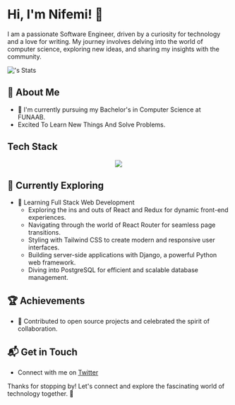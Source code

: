 # Hi, I'm Nifemi! 👋

I am a passionate  Software Engineer, driven by a curiosity for technology and a love for writing. My journey involves delving into the world of computer science, exploring new ideas, and sharing my insights with the community.

![<Nifemi-Adewusi>'s Stats](https://github-readme-stats.vercel.app/api?username=<username>&theme=vue-dark&show_icons=true&hide_border=true&count_private=true)

## 🚀 About Me
- 🔭 I'm currently pursuing my Bachelor's in Computer Science at FUNAAB.
- Excited To Learn New Things And Solve Problems.

## Tech Stack
<p align="center">
  <a href="https://skillicons.dev">
    <img src="https://skillicons.dev/icons?i=git,javascript,typescript,react,supabase" />
  </a>
</p>

## 🌱 Currently Exploring

- 🚀 Learning Full Stack Web Development
  - Exploring the ins and outs of React and Redux for dynamic front-end experiences.
  - Navigating through the world of React Router for seamless page transitions.
  - Styling with Tailwind CSS to create modern and responsive user interfaces.
  - Building server-side applications with Django, a powerful Python web framework.
  - Diving into PostgreSQL for efficient and scalable database management.

 ## 🏆 Achievements

- 🌟  Contributed to open source projects and celebrated the spirit of collaboration.


## 📬 Get in Touch

- Connect with me on [Twitter](https://twitter.com/adewusi_nifemi)
  

Thanks for stopping by! Let's connect and explore the fascinating world of technology together. 🚀


<!--
**Nifemi-Adewusi/Nifemi-Adewusi** is a ✨ _special_ ✨ repository because its `README.md` (this file) appears on your GitHub profile.

Here are some ideas to get you started:

- 🔭 I’m currently working on ...
- 🌱 I’m currently learning ...
- 👯 I’m looking to collaborate on ...
- 🤔 I’m looking for help with ...
- 💬 Ask me about ...
- 📫 How to reach me: ...
- 😄 Pronouns: ...
- ⚡ Fun fact: ...
-->
